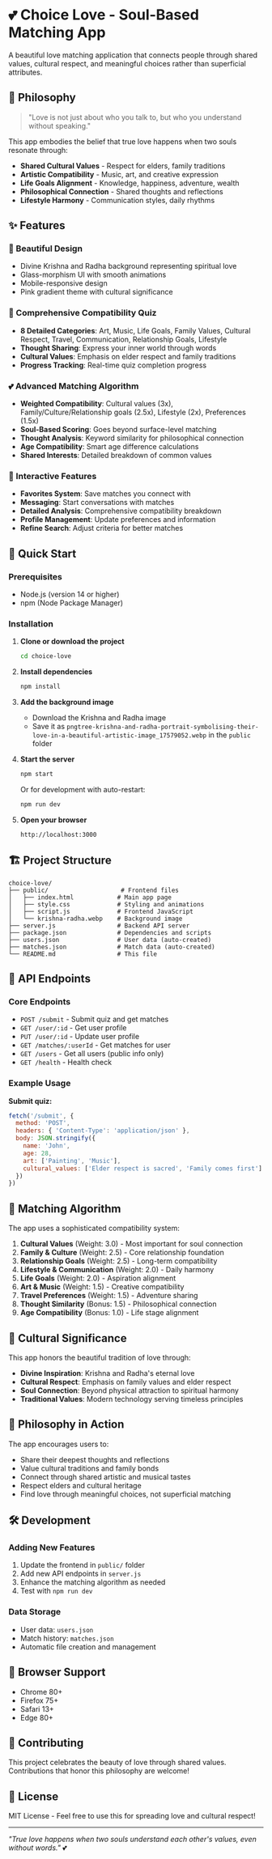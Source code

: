 # 💕 Choice Love - Soul-Based Matching App

A beautiful love matching application that connects people through shared values, cultural respect, and meaningful choices rather than superficial attributes.

## 🌟 Philosophy

> "Love is not just about who you talk to, but who you understand without speaking."

This app embodies the belief that true love happens when two souls resonate through:
- **Shared Cultural Values** - Respect for elders, family traditions
- **Artistic Compatibility** - Music, art, and creative expression
- **Life Goals Alignment** - Knowledge, happiness, adventure, wealth
- **Philosophical Connection** - Shared thoughts and reflections
- **Lifestyle Harmony** - Communication styles, daily rhythms

## ✨ Features

### 🎨 Beautiful Design
- Divine Krishna and Radha background representing spiritual love
- Glass-morphism UI with smooth animations
- Mobile-responsive design
- Pink gradient theme with cultural significance

### 📝 Comprehensive Compatibility Quiz
- **8 Detailed Categories**: Art, Music, Life Goals, Family Values, Cultural Respect, Travel, Communication, Relationship Goals, Lifestyle
- **Thought Sharing**: Express your inner world through words
- **Cultural Values**: Emphasis on elder respect and family traditions
- **Progress Tracking**: Real-time quiz completion progress

### 💕 Advanced Matching Algorithm
- **Weighted Compatibility**: Cultural values (3x), Family/Culture/Relationship goals (2.5x), Lifestyle (2x), Preferences (1.5x)
- **Soul-Based Scoring**: Goes beyond surface-level matching
- **Thought Analysis**: Keyword similarity for philosophical connection
- **Age Compatibility**: Smart age difference calculations
- **Shared Interests**: Detailed breakdown of common values

### 🌟 Interactive Features
- **Favorites System**: Save matches you connect with
- **Messaging**: Start conversations with matches
- **Detailed Analysis**: Comprehensive compatibility breakdown
- **Profile Management**: Update preferences and information
- **Refine Search**: Adjust criteria for better matches

## 🚀 Quick Start

### Prerequisites
- Node.js (version 14 or higher)
- npm (Node Package Manager)

### Installation

1. **Clone or download the project**
   ```bash
   cd choice-love
   ```

2. **Install dependencies**
   ```bash
   npm install
   ```

3. **Add the background image**
   - Download the Krishna and Radha image
   - Save it as `pngtree-krishna-and-radha-portrait-symbolising-their-love-in-a-beautiful-artistic-image_17579052.webp` in the `public` folder

4. **Start the server**
   ```bash
   npm start
   ```
   
   Or for development with auto-restart:
   ```bash
   npm run dev
   ```

5. **Open your browser**
   ```
   http://localhost:3000
   ```

## 🏗️ Project Structure

```
choice-love/
├── public/                    # Frontend files
│   ├── index.html            # Main app page
│   ├── style.css             # Styling and animations
│   ├── script.js             # Frontend JavaScript
│   └── krishna-radha.webp    # Background image
├── server.js                 # Backend API server
├── package.json              # Dependencies and scripts
├── users.json                # User data (auto-created)
├── matches.json              # Match data (auto-created)
└── README.md                 # This file
```

## 🔧 API Endpoints

### Core Endpoints
- `POST /submit` - Submit quiz and get matches
- `GET /user/:id` - Get user profile
- `PUT /user/:id` - Update user profile
- `GET /matches/:userId` - Get matches for user
- `GET /users` - Get all users (public info only)
- `GET /health` - Health check

### Example Usage

**Submit quiz:**
```javascript
fetch('/submit', {
  method: 'POST',
  headers: { 'Content-Type': 'application/json' },
  body: JSON.stringify({
    name: 'John',
    age: 28,
    art: ['Painting', 'Music'],
    cultural_values: ['Elder respect is sacred', 'Family comes first']
  })
})
```

## 🎯 Matching Algorithm

The app uses a sophisticated compatibility system:

1. **Cultural Values** (Weight: 3.0) - Most important for soul connection
2. **Family & Culture** (Weight: 2.5) - Core relationship foundation
3. **Relationship Goals** (Weight: 2.5) - Long-term compatibility
4. **Lifestyle & Communication** (Weight: 2.0) - Daily harmony
5. **Life Goals** (Weight: 2.0) - Aspiration alignment
6. **Art & Music** (Weight: 1.5) - Creative compatibility
7. **Travel Preferences** (Weight: 1.5) - Adventure sharing
8. **Thought Similarity** (Bonus: 1.5) - Philosophical connection
9. **Age Compatibility** (Bonus: 1.0) - Life stage alignment

## 🌈 Cultural Significance

This app honors the beautiful tradition of love through:
- **Divine Inspiration**: Krishna and Radha's eternal love
- **Cultural Respect**: Emphasis on family values and elder respect
- **Soul Connection**: Beyond physical attraction to spiritual harmony
- **Traditional Values**: Modern technology serving timeless principles

## 💖 Philosophy in Action

The app encourages users to:
- Share their deepest thoughts and reflections
- Value cultural traditions and family bonds
- Connect through shared artistic and musical tastes
- Respect elders and cultural heritage
- Find love through meaningful choices, not superficial matching

## 🛠️ Development

### Adding New Features
1. Update the frontend in `public/` folder
2. Add new API endpoints in `server.js`
3. Enhance the matching algorithm as needed
4. Test with `npm run dev`

### Data Storage
- User data: `users.json`
- Match history: `matches.json`
- Automatic file creation and management

## 📱 Browser Support
- Chrome 80+
- Firefox 75+
- Safari 13+
- Edge 80+

## 🤝 Contributing

This project celebrates the beauty of love through shared values. Contributions that honor this philosophy are welcome!

## 📄 License

MIT License - Feel free to use this for spreading love and cultural respect!

---

*"True love happens when two souls understand each other's values, even without words."* 💕
